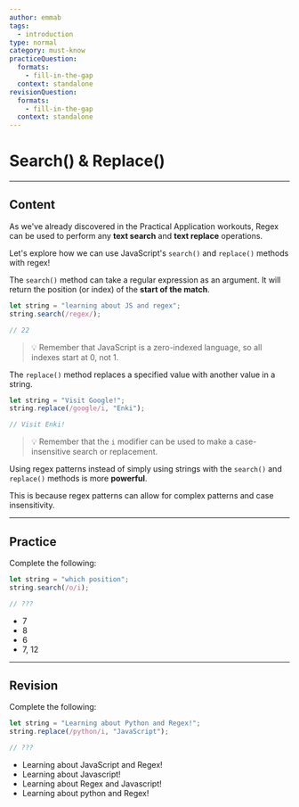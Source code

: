 ```yaml
---
author: emmab
tags:
  - introduction
type: normal
category: must-know
practiceQuestion:
  formats:
    - fill-in-the-gap
  context: standalone
revisionQuestion:
  formats:
    - fill-in-the-gap
  context: standalone
---
```


# Search() & Replace()


---

## Content

As we've already discovered in the Practical Application workouts, Regex can be used to perform any **text search** and **text replace** operations.

Let's explore how we can use JavaScript's `search()` and `replace()` methods with regex!

The `search()` method can take a regular expression as an argument. It will return the position (or index) of the **start of the match**.

```javascript
let string = "learning about JS and regex";
string.search(/regex/);

// 22
```

> 💡 Remember that JavaScript is a zero-indexed language, so all indexes start at 0, not 1.

The `replace()` method replaces a specified value with another value in a string.

```javascript
let string = "Visit Google!";
string.replace(/google/i, "Enki");

// Visit Enki!
```

> 💡 Remember that the `i` modifier can be used to make a case-insensitive search or replacement.

Using regex patterns instead of simply using strings with the `search()` and `replace()` methods is more **powerful**.

This is because regex patterns can allow for complex patterns and case insensitivity.


---

## Practice

Complete the following:

```javascript
let string = "which position";
string.search(/o/i);

// ???
```

- 7
- 8
- 6
- 7, 12


---

## Revision

Complete the following:

```javascript
let string = "Learning about Python and Regex!";
string.replace(/python/i, "JavaScript");

// ???
```

- Learning about JavaScript and Regex!
- Learning about Javascript!
- Learning about Regex and Javascript!
- Learning about python and Regex!
